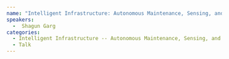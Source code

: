 ```yaml
---
name: "Intelligent Infrastructure: Autonomous Maintenance, Sensing, and Remote Monitoring - Shagun Garg"
speakers:
  -  Shagun Garg
categories:
  - Intelligent Infrastructure -- Autonomous Maintenance, Sensing, and Remote Monitoring
  - Talk
---
```


